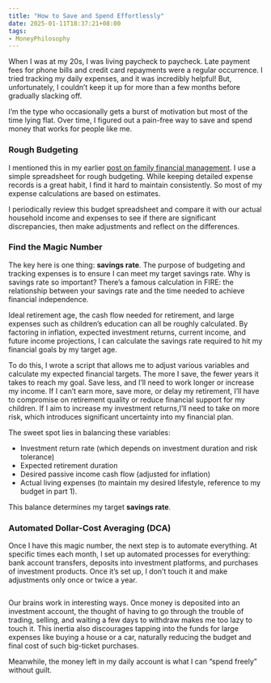 ```yaml
---
title: "How to Save and Spend Effortlessly"
date: 2025-01-11T18:37:21+08:00
tags:
- MoneyPhilosophy
---
```


When I was at my 20s, I was living paycheck to paycheck. Late payment fees for phone bills and credit card repayments were a regular occurrence. I tried tracking my daily expenses, and it was incredibly helpful! But, unfortunately, I couldn’t keep it up for more than a few months before gradually slacking off.  

I’m the type who occasionally gets a burst of motivation but most of the time lying flat. Over time, I figured out a pain-free way to save and spend money that works for people like me.

### Rough Budgeting

I mentioned this in my earlier [post on family financial management](/posts/income-earning-family-wealth-management/). I use a simple spreadsheet for rough budgeting. While keeping detailed expense records is a great habit, I find it hard to maintain consistently. So most of my expense calculations are based on estimates.  

I periodically review this budget spreadsheet and compare it with our actual household income and expenses to see if there are significant discrepancies, then make adjustments and reflect on the differences.

### Find the Magic Number

The key here is one thing: **savings rate**. The purpose of budgeting and tracking expenses is to ensure I can meet my target savings rate. Why is savings rate so important? There’s a famous calculation in FIRE: the relationship between your savings rate and the time needed to achieve financial independence.

Ideal retirement age, the cash flow needed for retirement, and large expenses such as children’s education can all be roughly calculated. By factoring in inflation, expected investment returns, current income, and future income projections, I can calculate the savings rate required to hit my financial goals by my target age.

To do this, I wrote a script that allows me to adjust various variables and calculate my expected financial targets. The more I save, the fewer years it takes to reach my goal. Save less, and I’ll need to work longer or increase my income. If I can’t earn more, save more, or delay my retirement, I’ll have to compromise on retirement quality or reduce financial support for my children. If I aim to increase my investment returns,I’ll need to take on more risk, which introduces significant uncertainty into my financial plan.

The sweet spot lies in balancing these variables:  
- Investment return rate (which depends on investment duration and risk tolerance)  
- Expected retirement duration
- Desired passive income cash flow (adjusted for inflation)  
- Actual living expenses (to maintain my desired lifestyle, reference to my budget in part 1).  

This balance determines my target **savings rate**.

### Automated Dollar-Cost Averaging (DCA)

Once I have this magic number, the next step is to automate everything. At specific times each month, I set up automated processes for everything: bank account transfers, deposits into investment platforms, and purchases of investment products. Once it’s set up, I don’t touch it and make adjustments only once or twice a year.

<div>
    <span class="image fit" style="max-width: 1000px;"><img src="https://s3.ap-southeast-1.amazonaws.com/littlecheesecake.me/money.sense/save_and_spend_effortlessly/FIRE-monthly-income-distribution-2024-hidecost.png" alt="" /></span>
</div>

Our brains work in interesting ways. Once money is deposited into an investment account, the thought of having to go through the trouble of trading, selling, and waiting a few days to withdraw makes me too lazy to touch it. This inertia also discourages tapping into the funds for large expenses like buying a house or a car, naturally reducing the budget and final cost of such big-ticket purchases. 

Meanwhile, the money left in my daily account is what I can “spend freely” without guilt.  
